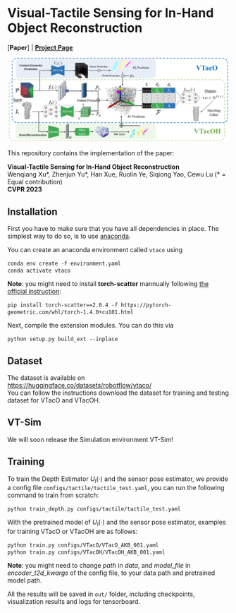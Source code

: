 # Visual-Tactile Sensing for In-Hand Object Reconstruction
[**Paper**] | [**Project Page**](https://sites.google.com/view/vtaco) <br>

<div style="text-align: center">
<img src="media/VTacO.png" width="1000"/>
</div>

This repository contains the implementation of the paper:

**Visual-Tactile Sensing for In-Hand Object Reconstruction**  
Wenqiang Xu*, Zhenjun Yu*, Han Xue, Ruolin Ye, Siqiong Yao, Cewu Lu (* = Equal contribution)  
**CVPR 2023**  

## Installation
First you have to make sure that you have all dependencies in place.
The simplest way to do so, is to use [anaconda](https://www.anaconda.com/). 

You can create an anaconda environment called `vtaco` using
```
conda env create -f environment.yaml
conda activate vtaco
```
**Note**: you might need to install **torch-scatter** mannually following [the official instruction](https://github.com/rusty1s/pytorch_scatter#pytorch-140):
```
pip install torch-scatter==2.0.4 -f https://pytorch-geometric.com/whl/torch-1.4.0+cu101.html
```

Next, compile the extension modules.
You can do this via
```
python setup.py build_ext --inplace
```

## Dataset
The dataset is available on https://huggingface.co/datasets/robotflow/vtaco/  
You can follow the instructions download the dataset for training and testing dataset for VTacO and VTacOH.
<!-- For downloading the training and testing dataset for VTacO and VTacOH, you can simply run the following command to download our preprocessed dataset:

```
bash scripts/download_data.sh
```

This script should download and unpack the data automatically into the `data/` folder, which should look like:
```
VTacO
├── data
│   ├── VTacO_AKB_class
    │   │   │── 001
    │   │   │   |── $class_name
    │   │   │   |── metadata.yaml
    │   │   │── 002
    │   │   │── ...
    │   │   │── 007
    ├── VTacO_YCB
    │   │   │── 003
    │   │   │── metadata.yaml
    ├── VTacO_mesh
    │   │   │── mesh_obj
    │   │   │── depth_origin.txt
``` -->

## VT-Sim
We will soon release the Simulation environment VT-Sim!

## Training
To train the Depth Estimator $U_I(\cdot)$ and the sensor pose estimator, we provide a config file `configs/tactile/tactile_test.yaml`, you can run the following command to train from scratch:
```
python train_depth.py configs/tactile/tactile_test.yaml
```

With the pretrained model of $U_I(\cdot)$ and the sensor pose estimator, examples for training VTacO or VTacOH are as follows: 
```
python train.py configs/VTacO/VTacO_AKB_001.yaml
python train.py configs/VTacOH/VTacOH_AKB_001.yaml
```
**Note**: you might need to change *path* in *data*, and *model_file* in *encoder_t2d_kwargs* of the config file, to your data path and pretrained model path.  

All the results will be saved in `out/` folder, including checkpoints, visualization results and logs for tensorboard.
